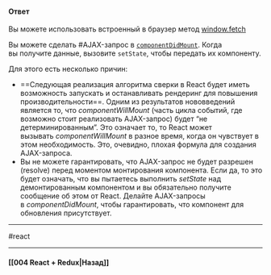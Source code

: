 #### Ответ

Вы можете использовать встроенный в браузер метод [window.fetch](https://learn.javascript.ru/fetch) 

Вы можете сделать #AJAX-запрос в [`componentDidMount`](https://ru.reactjs.org/docs/react-component.html#mounting). Когда вы получите данные, вызовите `setState`, чтобы передать их компоненту.

Для этого есть несколько причин:

- ==Следующая реализация алгоритма сверки в React будет иметь возможность запускать и останавливать рендеринг для повышения производительности==. Одним из результатов нововведений является то, что _componentWillMount_ (часть цикла событий, где возможно стоит реализовать AJAX-запрос) будет “не детерминированным”. Это означает то, то React может вызывать _componentWillMount_ в разное время, когда он чувствует в этом необходимость. Это, очевидно, плохая формула для создания AJAX-запроса.
- Вы не можете гарантировать, что AJAX-запрос не будет разрешен (resolve) перед моментом монтирования компонента. Если да, то это будет означать, что вы пытаетесь выполнить _setState_ над демонтированным компонентом и вы обязательно получите сообщение об этом от React. Делайте AJAX-запросы в _componentDidMount_, чтобы гарантировать, что компонент для обновления присутствует.
____
#react

____

#### [[004 React + Redux|Назад]]